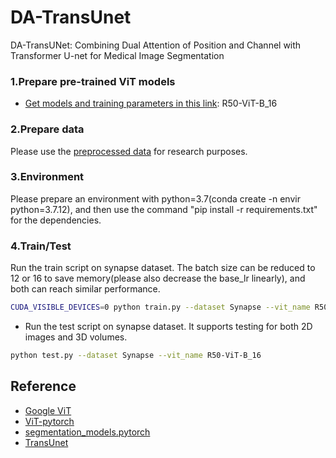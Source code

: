 # DA-TransUnet
DA-TransUNet: Combining Dual Attention of Position and Channel with Transformer U-net for Medical Image Segmentation

### 1.Prepare pre-trained ViT models
* [Get models and training parameters in this link](https://drive.google.com/drive/folders/1UqIEPcohjIZdpT5bIc0NPcxkvI8i4ily): R50-ViT-B_16

### 2.Prepare data
Please use the [preprocessed data](https://drive.google.com/drive/folders/1ACJEoTp-uqfFJ73qS3eUObQh52nGuzCd?usp=sharing) for research purposes.

### 3.Environment
Please prepare an environment with python=3.7(conda create -n envir python=3.7.12), and then use the command "pip install -r requirements.txt" for the dependencies.

### 4.Train/Test
Run the train script on synapse dataset. The batch size can be reduced to 12 or 16 to save memory(please also decrease the base_lr linearly), and both can reach similar performance.

```bash
CUDA_VISIBLE_DEVICES=0 python train.py --dataset Synapse --vit_name R50-ViT-B_16
```

- Run the test script on synapse dataset. It supports testing for both 2D images and 3D volumes.

```bash
python test.py --dataset Synapse --vit_name R50-ViT-B_16
```

## Reference 
* [Google ViT](https://github.com/google-research/vision_transformer)
* [ViT-pytorch](https://github.com/jeonsworld/ViT-pytorch)
* [segmentation_models.pytorch](https://github.com/qubvel/segmentation_models.pytorch)
* [TransUnet](https://github.com/Beckschen/TransUNet)
